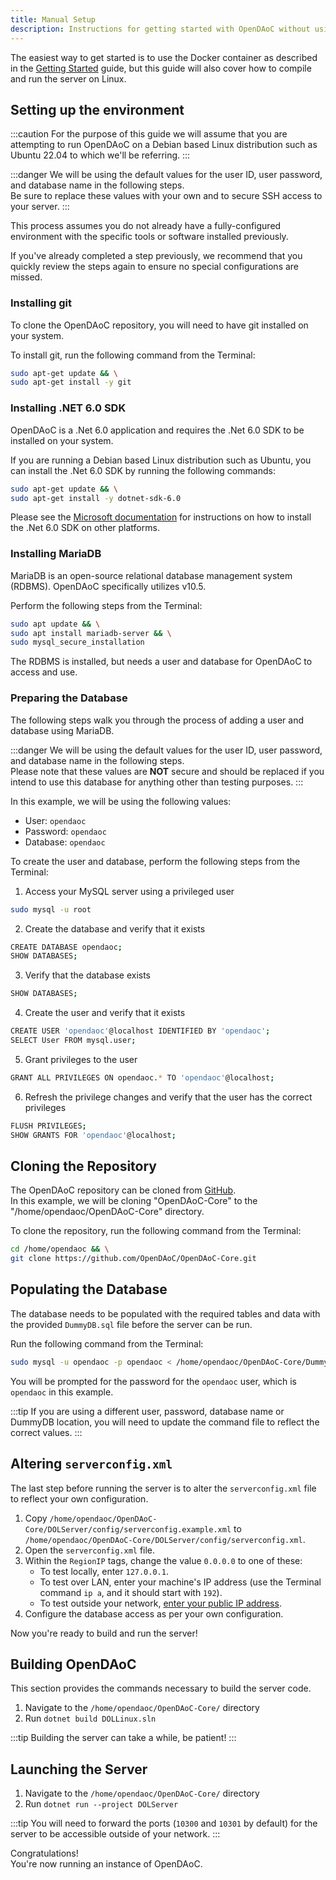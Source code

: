 ```yaml
---
title: Manual Setup
description: Instructions for getting started with OpenDAoC without using Docker.
---
```


The easiest way to get started is to use the Docker container as described in the [Getting Started](/docs/guides/getting-started) guide, but this guide will also cover how to compile and run the server on Linux.

## Setting up the environment

:::caution
For the purpose of this guide we will assume that you are attempting to run OpenDAoC on a Debian based Linux distribution such as Ubuntu 22.04 to which we'll be referring.
:::

:::danger
We will be using the default values for the user ID, user password, and database name in the following steps.  
Be sure to replace these values with your own and to secure SSH access to your server.
:::

This process assumes you do not already have a fully-configured environment with the specific tools or software installed previously.

If you've already completed a step previously, we recommend that you quickly review the steps again to ensure no special configurations are missed.

### Installing git

To clone the OpenDAoC repository, you will need to have git installed on your system.

To install git, run the following command from the Terminal:

```bash
sudo apt-get update && \
sudo apt-get install -y git
```

### Installing .NET 6.0 SDK

OpenDAoC is a .Net 6.0 application and requires the .Net 6.0 SDK to be installed on your system.

If you are running a Debian based Linux distribution such as Ubuntu, you can install the .Net 6.0 SDK by running the following commands:

```bash
sudo apt-get update && \
sudo apt-get install -y dotnet-sdk-6.0
```

Please see the [Microsoft documentation](https://learn.microsoft.com/en-us/dotnet/core/install/linux) for instructions on how to install the .Net 6.0 SDK on other platforms.

### Installing MariaDB

MariaDB is an open-source relational database management system (RDBMS). OpenDAoC specifically utilizes v10.5.

Perform the following steps from the Terminal:

```bash
sudo apt update && \
sudo apt install mariadb-server && \
sudo mysql_secure_installation
```

The RDBMS is installed, but needs a user and database for OpenDAoC to access and use.

### Preparing the Database

The following steps walk you through the process of adding a user and database using MariaDB.

:::danger
We will be using the default values for the user ID, user password, and database name in the following steps.  
Please note that these values are **NOT** secure and should be replaced if you intend to use this database for anything other than testing purposes.
:::

In this example, we will be using the following values:

* User: `opendaoc`
* Password: `opendaoc`
* Database: `opendaoc`

To create the user and database, perform the following steps from the Terminal:

1. Access your MySQL server using a privileged user
  ```bash
  sudo mysql -u root
  ```
2. Create the database and verify that it exists
  ```bash
  CREATE DATABASE opendaoc;
  SHOW DATABASES;
  ```
3. Verify that the database exists  
  ```bash
  SHOW DATABASES;
  ```
4. Create the user and verify that it exists
  ```bash
  CREATE USER 'opendaoc'@localhost IDENTIFIED BY 'opendaoc';
  SELECT User FROM mysql.user;
  ```
5. Grant privileges to the user
  ```bash
  GRANT ALL PRIVILEGES ON opendaoc.* TO 'opendaoc'@localhost;
  ```
6. Refresh the privilege changes and verify that the user has the correct privileges
  ```bash
  FLUSH PRIVILEGES;
  SHOW GRANTS FOR 'opendaoc'@localhost;
  ```

## Cloning the Repository

The OpenDAoC repository can be cloned from [GitHub][1].  
In this example, we will be cloning "OpenDAoC-Core" to the "/home/opendaoc/OpenDAoC-Core" directory.

To clone the repository, run the following command from the Terminal:

```bash
cd /home/opendaoc && \
git clone https://github.com/OpenDAoC/OpenDAoC-Core.git
```

## Populating the Database

The database needs to be populated with the required tables and data with the provided `DummyDB.sql` file before the server can be run.

Run the following command from the Terminal:

```bash
sudo mysql -u opendaoc -p opendaoc < /home/opendaoc/OpenDAoC-Core/DummyDB.sql
```

You will be prompted for the password for the `opendaoc` user, which is `opendaoc` in this example.

:::tip
If you are using a different user, password, database name or DummyDB location, you will need to update the command file to reflect the correct values.
:::

## Altering `serverconfig.xml`

The last step before running the server is to alter the `serverconfig.xml` file to reflect your own configuration.

1. Copy `/home/opendaoc/OpenDAoC-Core/DOLServer/config/serverconfig.example.xml` to `/home/opendaoc/OpenDAoC-Core/DOLServer/config/serverconfig.xml`.
2. Open the `serverconfig.xml` file.
3. Within the `RegionIP` tags, change the value `0.0.0.0` to one of these:
   - To test locally, enter `127.0.0.1`.
   - To test over LAN, enter your machine's IP address (use the Terminal command `ip a`, and it should start with `192`).
   - To test outside your network, [enter your public IP address](https://api.ipify.org).
4. Configure the database access as per your own configuration.
   
Now you're ready to build and run the server!

## Building OpenDAoC

This section provides the commands necessary to build the server code.

1. Navigate to the `/home/opendaoc/OpenDAoC-Core/` directory
2. Run `dotnet build DOLLinux.sln`

:::tip
Building the server can take a while, be patient!
:::

## Launching the Server

1. Navigate to the `/home/opendaoc/OpenDAoC-Core/` directory
2. Run `dotnet run --project DOLServer`

:::tip
You will need to forward the ports (`10300` and `10301` by default) for the server to be accessible outside of your network.
:::


Congratulations!  
You're now running an instance of OpenDAoC.

[1]: https://github.com/OpenDAoC/